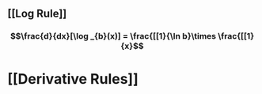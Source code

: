 ## [[Log Rule]] 
### $$\frac{d}{dx}[\log _{b}(x)] = \frac{[[1}{\ln b}\times \frac{[[1}{x}$$



# [[Derivative Rules]]
